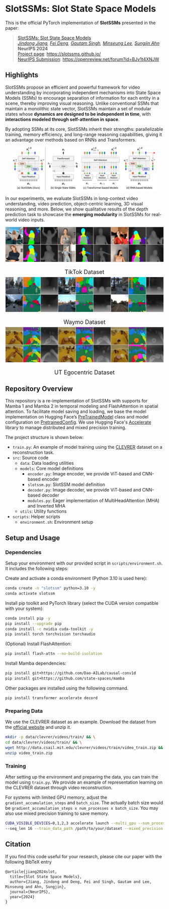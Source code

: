 # SlotSSMs: Slot State Space Models
This is the official PyTorch implementation of **SlotSSMs** presented in the paper:

> [SlotSSMs: Slot State Space Models](https://arxiv.org/abs/2406.12272)   
> *[Jindong Jiang](https://jindongjiang.me/), [Fei Deng](https://scholar.google.com/citations?hl=en&user=F-V72fUAAAAJ&view_op=list_works&sortby=pubdate), [Gautam Singh](https://singhgautam.github.io/), [Minseung Lee](https://mlml.kaist.ac.kr/9b335270-f27b-477b-85ea-0bcaacdbc539), [Sungjin Ahn](https://mlml.kaist.ac.kr/sungjinahn)*   
> **NeurIPS 2024**   
> [Project page](https://slotssms.github.io/): https://slotssms.github.io/    
> [NeurIPS Submission](https://openreview.net/forum?id=BJv1t4XNJW): https://openreview.net/forum?id=BJv1t4XNJW

<!-- ## Updates
* **2024.11.25:** Added implementation of SlotSSMs with Mamba 1 and Mamba 2 support. -->

## Highlights

<!-- This work proposes SlotSSMs, an efficient and powerful framework for video understanding. SlotSSMs incorporate independent mechanisms into SSMs (Mamba) to preserve or encourage separation of information for each entity in the scene, thereby improving visual reasoning. Unlike conventional SSMs that maintain a monolithic state vector, SlotSSMs maintain a set of modular states whose **dynamics are designed to be independent in time**, with **interactions modeled through self-attention in space**.  -->

SlotSSMs propose an efficient and powerful framework for video understanding by incorporating independent mechanisms into State Space Models (SSMs) to encourage separation of information for each entity in a scene, thereby improving visual reasoning. Unlike conventional SSMs that maintain a monolithic state vector, SlotSSMs maintain a set of modular states whose **dynamics are designed to be independent in time**, with **interactions modeled through self-attention in space**.

By adopting SSMs at its core, SlotSSMs inherit their strengths: parallelizable training, memory efficiency, and long-range reasoning capabilities, giving it an advantage over methods based on RNNs and Transformers.


<p align="center">
  <img src="assets/method.png" width="90%" alt="SlotSSM Method Overview" />
</p>


<!-- In experiments, we evaluate our model in long-context video understanding, video prediction, object-centric learning, 3D visual reasoning, and more. Here, we show qualitative results of the depth prediction task to showcase the **emerging modularity** in SlotSSMs for real-world video inputs.  -->
In our experiments, we evaluate SlotSSMs in long-context video understanding, video prediction, object-centric learning, 3D visual reasoning, and more. Below, we show qualitative results of the depth prediction task to showcase the **emerging modularity** in SlotSSMs for real-world video inputs.
<!-- This demonstrates that SlotSSM is able to utilize the modular representations to discover and exploit the latent structure of the input to complete the task, while the SAVi++ baseline does not demonstrate the same level of emergent modularity. -->

<div align="center">
  <img src="assets/gifs/tiktok/slotssm/mask_and_depth.gif" alt="Video Decomposition on TikTok Dataset" width="100%" />
  <p style="font-size: 18px; margin-bottom: 5px;">TikTok Dataset</p>
  <img src="assets/gifs/waymo/slotssm/mask_and_depth.gif" alt="Video Decomposition on Waymo Dataset" width="100%" />
  <p style="font-size: 18px; margin-bottom: 5px;">Waymo Dataset</p>
  <img src="assets/gifs/egtea/slotssm/mask_and_depth.gif" alt="Video Decomposition on UT Egocentric Dataset" width="100%" />
  <p style="font-size: 18px; margin-bottom: 5px;">UT Egocentric Dataset</p>
  <!-- <p style="font-size: 16pt; margin-top: 0px;">
    <strong>Emergent Scene Decomposition from Depth Estimation Tasks.</strong> Colors represent the ID of slots used for predicting each position.
    SlotSSM is capable of exploiting the inherent modular structure of real-world videos for efficient inference, without explicit segmentation supervision.
  </p> -->
</div>

## Repository Overview

This repository is a re-implementation of SlotSSMs with supports for Mamba 1 and Mamba 2 in temporal modeling and FlashAttention in spatial attention. To facilitate model saving and loading, we base the model implementation on Hugging Face’s [PreTrainedModel](https://huggingface.co/docs/transformers/en/main_classes/model#transformers.PreTrainedModel) class and model configuration on [PretrainedConfig](https://huggingface.co/docs/transformers/en/main_classes/configuration#transformers.PretrainedConfig). We use Hugging Face's [Accelerate](https://huggingface.co/docs/accelerate/index) library to manage distributed and mixed precision training.

The project structure is shown below:

* `train.py`: An example of model training using the [CLEVRER](http://clevrer.csail.mit.edu/) dataset on a reconstruction task.
* `src`: Source code
    * `data`: Data loading utilities
    * `models`: Core model definitions
        * `encoder.py`: Image encoder, we provide ViT-based and CNN-based encoder
        * `slotssm.py`: SlotSSM model definition
        * `decoder.py`: Image decoder, we provide ViT-based and CNN-based decoder
        * `modules.py`: Eager implementation of MultiHeadAttention (MHA) and Inverted MHA
    * `utils`: Utility functions
* `scripts`: Helper scripts
    * `environment.sh`: Environment setup

## Setup and Usage

### Dependencies

Setup your environment with our provided script in `scripts/environment.sh`. It includes the following steps:

Create and activate a conda environment (Python 3.10 is used here):
```bash
conda create -n "slotssm" python=3.10 -y 
conda activate slotssm
```

Install pip toolkit and PyTorch library (select the CUDA version compatible with your system):
```bash
conda install pip -y
pip install --upgrade pip
conda install -c nvidia cuda-toolkit -y
pip install torch torchvision torchaudio
```

(Optional) Install FlashAttention:
```bash
pip install flash-attn --no-build-isolation
```

Install Mamba dependencies:
```bash
pip install git+https://github.com/Dao-AILab/causal-conv1d
pip install git+https://github.com/state-spaces/mamba
```

Other packages are installed using the following command.
```bash
pip install transformer accelerate decord
```

### Preparing Data

We use the CLEVRER dataset as an example. Download the dataset from the [official website](http://clevrer.csail.mit.edu/) and unzip it.

```bash
mkdir -p data/clevrer/videos/train/ && \
cd data/clevrer/videos/train/ && \
wget http://data.csail.mit.edu/clevrer/videos/train/video_train.zip && \
unzip video_train.zip
```

### Training 

After setting up the environment and preparing the data, you can train the model using `train.py`. We provide an example of representation learning on the CLEVRER dataset through video reconstruction.

For systems with limited GPU memory, adjust the `gradient_accumulation_steps` and `batch_size`. The actually batch size would be `gradient_accumulation_steps x num_processes x batch_size`. You may also use mixed precision training to save memory.

```bash
CUDA_VISIBLE_DEVICES=0,1,2,3 accelerate launch --multi_gpu --num_processes=4 --main_process_port 29500 train.py \
--seq_len 16 --train_data_path /path/to/your/dataset --mixed_precision fp16
```

## Citation

If you find this code useful for your research, please cite our paper with the following BibTeX entry

```
@article{jiang2024slot,
  title={Slot State Space Models},
  author={Jiang, Jindong and Deng, Fei and Singh, Gautam and Lee, Minseung and Ahn, Sungjin},
  journal={NeurIPS},
  year={2024}
}
```
